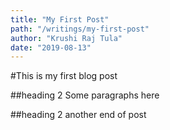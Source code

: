 ```yaml
---
title: "My First Post"
path: "/writings/my-first-post"
author: "Krushi Raj Tula"
date: "2019-08-13"
---
```


#This is my first blog post

##heading 2
Some paragraphs here

##heading 2 another
end of post